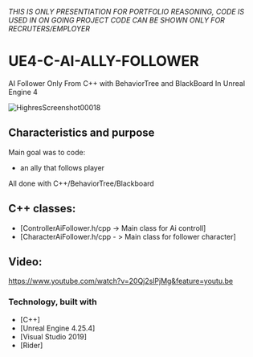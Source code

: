 
*THIS IS ONLY PRESENTIATION FOR PORTFOLIO REASONING,
CODE IS USED IN ON GOING PROJECT
CODE CAN BE SHOWN ONLY FOR RECRUTERS/EMPLOYER*

# UE4-C-AI-ALLY-FOLLOWER
AI Follower Only From C++ with BehaviorTree and BlackBoard  In Unreal Engine 4


![HighresScreenshot00018](https://user-images.githubusercontent.com/53401206/101009847-6acfc300-3562-11eb-9305-685788092808.png)


<!-- Characteristics and purpose -->
## Characteristics and purpose

Main goal was to code:
- an ally that follows player


All done with C++/BehaviorTree/Blackboard

## C++ classes:

* [ControllerAiFollower.h/cpp -> Main class for Ai controll]
* [CharacterAiFollower.h/cpp - > Main class for follower character]



## Video:

https://www.youtube.com/watch?v=20Qj2slPjMg&feature=youtu.be




### Technology, built with

* [C++]
* [Unreal Engine 4.25.4]
* [Visual Studio 2019]
* [Rider]

